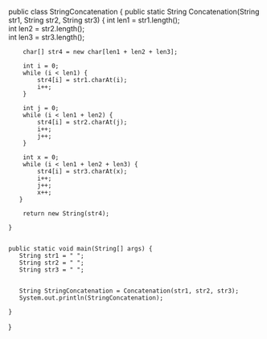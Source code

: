 public class StringConcatenation {
   public static String Concatenation(String str1, String str2, String str3) {
        int len1 = str1.length();                
        int len2 = str2.length();                     
        int len3 = str3.length();                       
         
        char[] str4 = new char[len1 + len2 + len3];     
        
        int i = 0;                                      
        while (i < len1) {
            str4[i] = str1.charAt(i);
            i++;
        }
        
        int j = 0;
        while (i < len1 + len2) {
            str4[i] = str2.charAt(j);
            i++;
            j++;
        }
        
        int x = 0;
        while (i < len1 + len2 + len3) {         
            str4[i] = str3.charAt(x);
            i++;
            j++;
            x++;
       }

        return new String(str4);
        
    }
    
    
    public static void main(String[] args) {
       String str1 = " ";
       String str2 = " ";
       String str3 = " ";
       
       
       String StringConcatenation = Concatenation(str1, str2, str3);
       System.out.println(StringConcatenation);
         
    }
}
